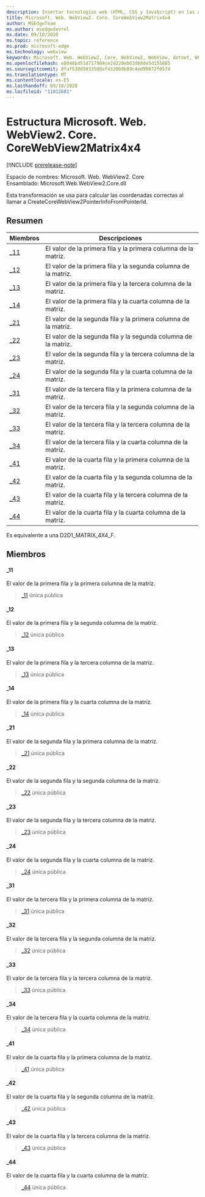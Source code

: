 ```yaml
---
description: Insertar tecnologías web (HTML, CSS y JavaScript) en las aplicaciones nativas con el control Microsoft Edge WebView2
title: Microsoft. Web. WebView2. Core. CoreWebView2Matrix4x4
author: MSEdgeTeam
ms.author: msedgedevrel
ms.date: 09/10/2020
ms.topic: reference
ms.prod: microsoft-edge
ms.technology: webview
keywords: Microsoft. Web. WebView2, Core, WebView2, WebView, dotnet, WPF, WinForms, App, Edge, CoreWebView2, CoreWebView2Controller, control de explorador, Edge HTML, Microsoft. Web. WebView2. Core. CoreWebView2Matrix4x4
ms.openlocfilehash: e8048bd51d717904ce2d220eb63db8de5d155885
ms.sourcegitcommit: 0faf538d5033508af4320b9b89c4ed99872f0574
ms.translationtype: MT
ms.contentlocale: es-ES
ms.lasthandoff: 09/10/2020
ms.locfileid: "11012601"
---
```

# Estructura Microsoft. Web. WebView2. Core. CoreWebView2Matrix4x4 

[!INCLUDE [prerelease-note](../../includes/prerelease-note.md)]

Espacio de nombres: Microsoft. Web. WebView2. Core \
Ensamblado: Microsoft.Web.WebView2.Core.dll

Esta transformación se usa para calcular las coordenadas correctas al llamar a CreateCoreWebView2PointerInfoFromPointerId.

## Resumen

 Miembros                        | Descripciones
--------------------------------|---------------------------------------------
[_11](#_11) | El valor de la primera fila y la primera columna de la matriz.
[_12](#_12) | El valor de la primera fila y la segunda columna de la matriz.
[_13](#_13) | El valor de la primera fila y la tercera columna de la matriz.
[_14](#_14) | El valor de la primera fila y la cuarta columna de la matriz.
[_21](#_21) | El valor de la segunda fila y la primera columna de la matriz.
[_22](#_22) | El valor de la segunda fila y la segunda columna de la matriz.
[_23](#_23) | El valor de la segunda fila y la tercera columna de la matriz.
[_24](#_24) | El valor de la segunda fila y la cuarta columna de la matriz.
[_31](#_31) | El valor de la tercera fila y la primera columna de la matriz.
[_32](#_32) | El valor de la tercera fila y la segunda columna de la matriz.
[_33](#_33) | El valor de la tercera fila y la tercera columna de la matriz.
[_34](#_34) | El valor de la tercera fila y la cuarta columna de la matriz.
[_41](#_41) | El valor de la cuarta fila y la primera columna de la matriz.
[_42](#_42) | El valor de la cuarta fila y la segunda columna de la matriz.
[_43](#_43) | El valor de la cuarta fila y la tercera columna de la matriz.
[_44](#_44) | El valor de la cuarta fila y la cuarta columna de la matriz.

Es equivalente a una D2D1_MATRIX_4X4_F.

## Miembros

#### _11 

El valor de la primera fila y la primera columna de la matriz.

> [_11](#_11) única pública

#### _12 

El valor de la primera fila y la segunda columna de la matriz.

> [_12](#_12) única pública

#### _13 

El valor de la primera fila y la tercera columna de la matriz.

> [_13](#_13) única pública

#### _14 

El valor de la primera fila y la cuarta columna de la matriz.

> [_14](#_14) única pública

#### _21 

El valor de la segunda fila y la primera columna de la matriz.

> [_21](#_21) única pública

#### _22 

El valor de la segunda fila y la segunda columna de la matriz.

> [_22](#_22) única pública

#### _23 

El valor de la segunda fila y la tercera columna de la matriz.

> [_23](#_23) única pública

#### _24 

El valor de la segunda fila y la cuarta columna de la matriz.

> [_24](#_24) única pública

#### _31 

El valor de la tercera fila y la primera columna de la matriz.

> [_31](#_31) única pública

#### _32 

El valor de la tercera fila y la segunda columna de la matriz.

> [_32](#_32) única pública

#### _33 

El valor de la tercera fila y la tercera columna de la matriz.

> [_33](#_33) única pública

#### _34 

El valor de la tercera fila y la cuarta columna de la matriz.

> [_34](#_34) única pública

#### _41 

El valor de la cuarta fila y la primera columna de la matriz.

> [_41](#_41) única pública

#### _42 

El valor de la cuarta fila y la segunda columna de la matriz.

> [_42](#_42) única pública

#### _43 

El valor de la cuarta fila y la tercera columna de la matriz.

> [_43](#_43) única pública

#### _44 

El valor de la cuarta fila y la cuarta columna de la matriz.

> [_44](#_44) única pública

